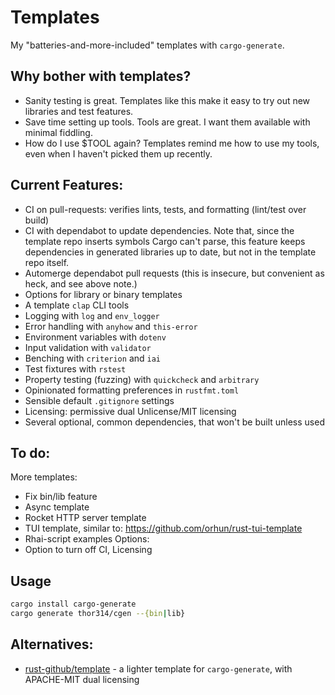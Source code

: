 # Templates
My "batteries-and-more-included" templates with `cargo-generate`.

## Why bother with templates? 
- Sanity testing is great. Templates like this make it easy to try out new libraries and test features. 
- Save time setting up tools. Tools are great. I want them available with minimal fiddling.
- How do I use $TOOL again? Templates remind me how to use my tools, even when I haven't picked them up recently.

## Current Features:
- CI on pull-requests: verifies lints, tests, and formatting (lint/test over build)
- CI with dependabot to update dependencies. Note that, since the template repo inserts symbols Cargo can't parse, this feature keeps dependencies in generated libraries up to date, but not in the template repo itself.
- Automerge dependabot pull requests (this is insecure, but convenient as heck, and see above note.)
- Options for library or binary templates
- A template `clap` CLI tools
- Logging with `log` and `env_logger`
- Error handling with `anyhow` and `this-error`
- Environment variables with `dotenv`
- Input validation with `validator`
- Benching with `criterion` and `iai`
- Test fixtures with `rstest`
- Property testing (fuzzing) with `quickcheck` and `arbitrary`
- Opinionated formatting preferences in `rustfmt.toml`
- Sensible default `.gitignore` settings
- Licensing: permissive dual Unlicense/MIT licensing
- Several optional, common dependencies, that won't be built unless used

## To do:
More templates:
- Fix bin/lib feature
- Async template
- Rocket HTTP server template
- TUI template, similar to: https://github.com/orhun/rust-tui-template
- Rhai-script examples
Options:
- Option to turn off CI, Licensing 

## Usage
```sh
cargo install cargo-generate
cargo generate thor314/cgen --{bin|lib}
```

## Alternatives:
- [rust-github/template](https://github.com/rust-github/template) - a lighter template for `cargo-generate`, with APACHE-MIT dual licensing
